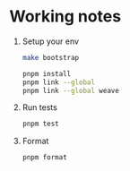 # Working notes

1. Setup your env

   ```sh
   make bootstrap

   pnpm install
   pnpm link --global
   pnpm link --global weave
   ```

2. Run tests

   ```sh
   pnpm test
   ```

3. Format

   ```sh
   pnpm format
   ```
